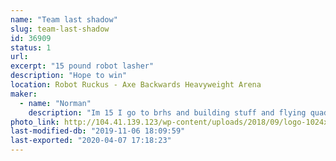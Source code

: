 ```yaml
---
name: "Team last shadow"
slug: team-last-shadow
id: 36909
status: 1
url: 
excerpt: "15 pound robot lasher"
description: "Hope to win"
location: Robot Ruckus - Axe Backwards Heavyweight Arena
maker:
  - name: "Norman"
    description: "Im 15 I go to brhs and building stuff and flying quads is my hobby."
photo_link: http://104.41.139.123/wp-content/uploads/2018/09/logo-1024x1024.png
last-modified-db: "2019-11-06 18:09:59"
last-exported: "2020-04-07 17:18:23"
---
```

